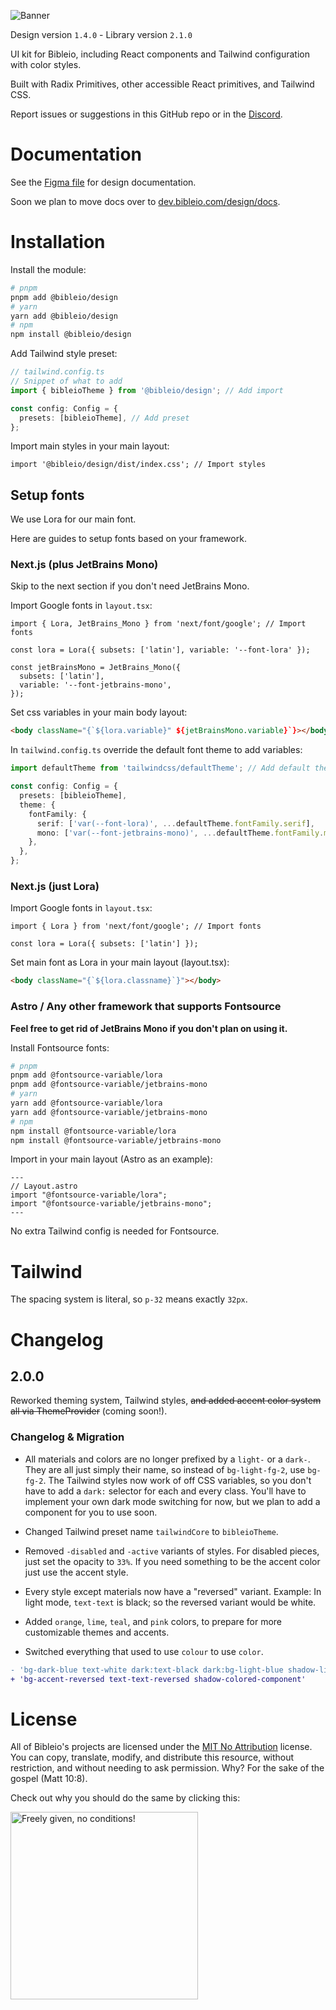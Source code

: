 ![Banner](https://i.imgur.com/rd1kc35.png)

Design version `1.4.0` - Library version `2.1.0`

UI kit for Bibleio, including React components and Tailwind configuration with color styles.

Built with Radix Primitives, other accessible React primitives, and Tailwind CSS.

Report issues or suggestions in this GitHub repo or in the [Discord](https://discord.gg/7eVCyQ5GGb).

# Documentation

See the [Figma file](https://www.figma.com/community/file/1398417551065522372/bibleio-design-kit) for design documentation.

Soon we plan to move docs over to [dev.bibleio.com/design/docs](https://dev.bibleio.com/design/docs).

# Installation

Install the module:

```bash
# pnpm
pnpm add @bibleio/design
# yarn
yarn add @bibleio/design
# npm
npm install @bibleio/design
```

Add Tailwind style preset:

```ts
// tailwind.config.ts
// Snippet of what to add
import { bibleioTheme } from '@bibleio/design'; // Add import

const config: Config = {
  presets: [bibleioTheme], // Add preset
};
```

Import main styles in your main layout:

```tsx
import '@bibleio/design/dist/index.css'; // Import styles
```

## Setup fonts

We use Lora for our main font.

Here are guides to setup fonts based on your framework.

### Next.js (plus JetBrains Mono)

Skip to the next section if you don't need JetBrains Mono.

Import Google fonts in `layout.tsx`:

```tsx
import { Lora, JetBrains_Mono } from 'next/font/google'; // Import fonts

const lora = Lora({ subsets: ['latin'], variable: '--font-lora' });

const jetBrainsMono = JetBrains_Mono({
  subsets: ['latin'],
  variable: '--font-jetbrains-mono',
});
```

Set css variables in your main body layout:

```html
<body className="{`${lora.variable}" ${jetBrainsMono.variable}`}></body>
```

In `tailwind.config.ts` override the default font theme to add variables:

```ts
import defaultTheme from 'tailwindcss/defaultTheme'; // Add default theme import

const config: Config = {
  presets: [bibleioTheme],
  theme: {
    fontFamily: {
      serif: ['var(--font-lora)', ...defaultTheme.fontFamily.serif],
      mono: ['var(--font-jetbrains-mono)', ...defaultTheme.fontFamily.mono],
    },
  },
};
```

### Next.js (just Lora)

Import Google fonts in `layout.tsx`:

```tsx
import { Lora } from 'next/font/google'; // Import fonts

const lora = Lora({ subsets: ['latin'] });
```

Set main font as Lora in your main layout (layout.tsx):

```html
<body className="{`${lora.classname}`}"></body>
```

### Astro / Any other framework that supports Fontsource

**Feel free to get rid of JetBrains Mono if you don't plan on using it.**

Install Fontsource fonts:

```bash
# pnpm
pnpm add @fontsource-variable/lora
pnpm add @fontsource-variable/jetbrains-mono
# yarn
yarn add @fontsource-variable/lora
yarn add @fontsource-variable/jetbrains-mono
# npm
npm install @fontsource-variable/lora
npm install @fontsource-variable/jetbrains-mono
```

Import in your main layout (Astro as an example):

```astro
---
// Layout.astro
import "@fontsource-variable/lora";
import "@fontsource-variable/jetbrains-mono";
---
```

No extra Tailwind config is needed for Fontsource.

# Tailwind

The spacing system is literal, so `p-32` means exactly `32px`.

# Changelog

## 2.0.0

Reworked theming system, Tailwind styles, ~~and added accent color system all via ThemeProvider~~ (coming soon!).

### Changelog & Migration

- All materials and colors are no longer prefixed by a `light-` or a `dark-`. They are all just simply their name, so instead of `bg-light-fg-2`, use `bg-fg-2`. The Tailwind styles now work of off CSS variables, so you don't have to add a `dark:` selector for each and every class. You'll have to implement your own dark mode switching for now, but we plan to add a component for you to use soon.

- Changed Tailwind preset name `tailwindCore` to `bibleioTheme`.

- Removed `-disabled` and `-active` variants of styles. For disabled pieces, just set the opacity to `33%`. If you need something to be the accent color just use the accent style.

- Every style except materials now have a "reversed" variant. Example: In light mode, `text-text` is black; so the reversed variant would be white.

- Added `orange`, `lime`, `teal`, and `pink` colors, to prepare for more customizable themes and accents.

- Switched everything that used to use `colour` to use `color`.

```diff
- 'bg-dark-blue text-white dark:text-black dark:bg-light-blue shadow-light-coloured-component dark:shadow-dark-coloured-component'
+ 'bg-accent-reversed text-text-reversed shadow-colored-component'
```

# License

All of Bibleio's projects are licensed under the [MIT No Attribution](LICENSE.txt) license. You can copy, translate, modify, and distribute this resource, without restriction, and without needing to ask permission. Why? For the sake of the gospel (Matt 10:8).

Check out why you should do the same by clicking this:

[<img src="https://copy.church/badges/lcc_alt_pde.png" alt="Freely given, no conditions!" width="300"/>](https://copy.church/explain/importance/)
